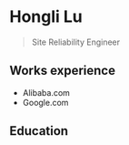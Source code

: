 # Hongli Lu

> Site Reliability Engineer

## Works experience
 * Alibaba.com
 * Google.com

## Education
